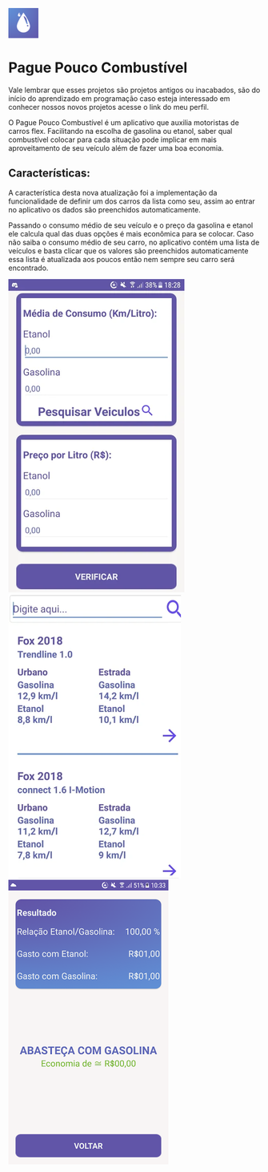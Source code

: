 ![]( https://github.com/Silva-Tech-Souza/Android-app-Consumo-de-Combustivel/blob/main/logo_pgpouco%20(1).png)
# Pague Pouco Combustível

Vale lembrar que esses projetos são projetos antigos ou inacabados, são do início do aprendizado em programação caso esteja interessado em conhecer nossos novos projetos acesse o link do meu perfil. 

O Pague Pouco Combustível é um aplicativo que auxilia motoristas de carros flex. Facilitando na escolha de gasolina ou etanol, saber qual combustível colocar para cada situação pode implicar em mais aproveitamento de seu veículo além de fazer uma boa economia.

<h2>Características:<br></h2>

A característica desta nova atualização foi a implementação da funcionalidade de definir um dos carros da lista como seu, assim ao entrar no aplicativo os dados são preenchidos automaticamente.

Passando o consumo médio de seu veículo e o preço da gasolina e etanol ele calcula qual das duas opções é mais econômica para se colocar. Caso não saiba o consumo médio de seu carro, no aplicativo contém uma lista de veículos e basta clicar que os valores são preenchidos automaticamente essa lista é atualizada aos poucos então nem sempre seu carro será encontrado.

![]( https://raw.githubusercontent.com/Silva-Tech-Souza/Android-app-Consumo-de-Combustivel/main/unnamed%20(5).webp) 
![]( https://raw.githubusercontent.com/Silva-Tech-Souza/Android-app-Consumo-de-Combustivel/main/unnamed%20(6).webp)
![]( https://raw.githubusercontent.com/Silva-Tech-Souza/Android-app-Consumo-de-Combustivel/main/unnamed%20(7).webp)
